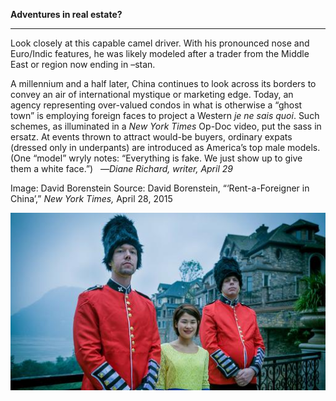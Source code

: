 **Adventures in real estate?**

****

Look closely at this capable camel driver. With his pronounced nose and Euro/Indic features, he was likely modeled after a trader from the Middle East or region now ending in –stan. 

A millennium and a half later, China continues to look across its borders to convey an air of international mystique or marketing edge. Today, an agency representing over-valued condos in what is otherwise a “ghost town” is employing foreign faces to project a Western *je ne sais quoi*. Such schemes, as illuminated in a *New York Times* Op-Doc video, put the sass in ersatz. At events thrown to attract would-be buyers, ordinary expats (dressed only in underpants) are introduced as America’s top male models. (One “model” wryly notes: “Everything is fake. We just show up to give them a white face.”)   —*Diane Richard, writer, April 29*

Image: David Borenstein
 Source: David Borenstein, “‘Rent-a-Foreigner in China’,” *New York Times,* April 28, 2015

![](../images/15-4-30_2004.205.1.1_CamelEDIT-1.jpeg)
